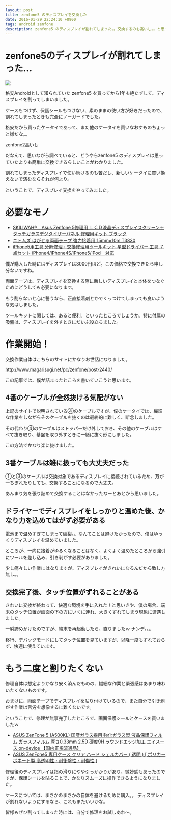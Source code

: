 ```yaml
---
layout: post
title: zenfone5 のディスプレイを交換した
date: 2016-01-29 22:24:10 +0900
tags: android zenfone
description: zenfone5 のディスプレイが割れてしまった。。交換するのも高いし。。と思っている方必見です。 自力でやるのもそんなに大変じゃないです。少しだけ苦労しますが、自分でディスプレイ交換したくなったら、ぜひ読んで下さい :)
---
```


# zenfone5のディスプレイが割れてしまった...

![](https://skim.milk200.cc/20160129_zenfone5/IMG_2868.jpg)

格安Androidとして知られていた zenfone5 を買ってから1年も絶たずして、ディスプレイを割ってしまいました。

ケースもつけず、保護シールもつけない、素のままの使い方が好きだったので、割れてしまったときも完全にノーガードでした。

格安だから買ったケータイであって、また他のケータイを買いなおすものちょっと嫌だな。。

~~zenfone2高いし~~

だなんて、思いながら調べていると、どうやらzenfone5 のディスプレイは思っていたよりも簡単に交換できるらしいことがわかりました。

割れてしまったディスプレイで使い続けるのも苦だし、新しいケータイに買い換えないで済むならそれが何より。

ということで、ディスプレイ交換をやってみました。

# 必要なモノ

- <a rel="nofollow" href="http://www.amazon.co.jp/gp/product/B00MYT1FE0/ref=as_li_ss_tl?ie=UTF8&camp=247&creative=7399&creativeASIN=B00MYT1FE0&linkCode=as2&tag=tanukiti_blog-22">SKILIWAH®　Asus Zenfone 5修理用 ＬＣＤ液晶ディスプレイスクリーン＋タッチガラスデジタイザーパネル 修理用キット ブラック</a><img src="http://ir-jp.amazon-adsystem.com/e/ir?t=tanukiti_blog-22&l=as2&o=9&a=B00MYT1FE0" width="1" height="1" border="0" alt="" style="border:none !important; margin:0px !important;" />
- <a rel="nofollow" href="http://www.amazon.co.jp/gp/product/B0026RCEWC/ref=as_li_ss_tl?ie=UTF8&camp=247&creative=7399&creativeASIN=B0026RCEWC&linkCode=as2&tag=tanukiti_blog-22">ニトムズ はがせる両面テープ 強力接着用 15mm×10m T3830</a><img src="http://ir-jp.amazon-adsystem.com/e/ir?t=tanukiti_blog-22&l=as2&o=9&a=B0026RCEWC" width="1" height="1" border="0" alt="" style="border:none !important; margin:0px !important;" />
- <a rel="nofollow" href="http://www.amazon.co.jp/gp/product/B00LZ0GBOI/ref=as_li_ss_tl?ie=UTF8&camp=247&creative=7399&creativeASIN=B00LZ0GBOI&linkCode=as2&tag=tanukiti_blog-22">iPhone5用工具 分解修理・交換修理用ツールキット 星型ドライバー 工具 ７点セット iPhone4/iPhone4S/iPhone5/iPod　対応</a><img src="http://ir-jp.amazon-adsystem.com/e/ir?t=tanukiti_blog-22&l=as2&o=9&a=B00LZ0GBOI" width="1" height="1" border="0" alt="" style="border:none !important; margin:0px !important;" />

僕が購入した時にはディスプレイは3000円ほど。この価格で交換できたら申し分ないですね。

両面テープは、ディスプレイを交換する際に新しいディスプレイと本体をつなぐためにどうしても必要になります。

もう割らないと心に誓うなら、正直接着剤とかでくっつけてしまっても良いような気はしました。

ツールキットに関しては、あると便利。といったところでしょうか。特に付属の吸盤は、ディスプレイを外すときにだいぶ役立ちました。

# 作業開始！

交換作業自体はこちらのサイトにかなりお世話になりました。

http://www.magarisugi.net/pc/zenfone/post-2440/

この記事では、僕が詰まったところを書いていこうと思います。

## 4番のケーブルが全然抜ける気配がない

上記のサイトで説明されている④のケーブルですが、僕のケータイでは、繊細な作業をしながらそのケーブルを抜くのは最終的に難しく、断念しました。

その代わり④のケーブルはストッパーだけ外しておき、その他のケーブルはすべて抜き取り、基盤を取り外すときに一緒に抜く形にしました。

この方法でかなり楽に抜けました。

## 3番ケーブルは雑に扱っても大丈夫だった

①と③のケーブルは交換対象であるディスプレイに接続されているため、万が一ちぎれたりしても、交換することになるので大丈夫。

あんまり気を張り詰めて交換することはなかったなーとあとから思いました。

## ドライヤーでディスプレイをしっかりと温めた後、かなり力を込めてはがず必要がある

電池まで温めすぎてしまって破裂。。なんてことは避けたかったので、僕はゆっくりディスプレイを温めていました。

ところが、一向に接着がゆるくなることはなく、よくよく温めたところから強引にツールを差し込み、引き剥がす必要がありました。

少し痛々しい作業にはなりますが、ディスプレイがきれいになるんだから致し方無し。。

## 交換完了後、タッチ位置がずれることがある

きれいに交換が終わって、快適な環境を手に入れた！と思いきや、僕の場合、端末のタッチ位置が画面の下の方にいくに連れ、大きくずれてしまう現象に遭遇しました。

一瞬諦めかけたのですが、端末を再起動したら、直りましたｗ ナンデ。。。

移行、デバッグモードにしてタッチ位置を見ていますが、以降一度もずれておらず、快適に使えています。

# もう二度と割りたくない

修理自体は想定よりかなり安く済んだものの、繊細な作業と緊張感はあまり味わいたくないものです。

おまけに、両面テープでディスプレイを貼り付けているので、また自分で引き剥がす作業は苦労を想像するに難くないです。

ということで、修理が無事完了したところで、画面保護シールとケースを買いましたｗ

- <a rel="nofollow" href="http://www.amazon.co.jp/gp/product/B00PH8ER2M/ref=as_li_ss_tl?ie=UTF8&camp=247&creative=7399&creativeASIN=B00PH8ER2M&linkCode=as2&tag=tanukiti_blog-22">ASUS ZenFone 5 (A500KL) 国産ガラス採用 強化ガラス製 液晶保護フィルム ガラスフィルム 厚さ0.33mm 2.5D 硬度9H ラウンドエッジ加工 エイスース on-device 【国内正規流通品】</a><img src="http://ir-jp.amazon-adsystem.com/e/ir?t=tanukiti_blog-22&l=as2&o=9&a=B00PH8ER2M" width="1" height="1" border="0" alt="" style="border:none !important; margin:0px !important;" />
- <a rel="nofollow" href="http://www.amazon.co.jp/gp/product/B00PORKTBO/ref=as_li_ss_tl?ie=UTF8&camp=247&creative=7399&creativeASIN=B00PORKTBO&linkCode=as2&tag=tanukiti_blog-22">ASUS ZenFone5 専用ケース クリア ハード シェルカバー ( 透明 ) [ ポリカーボネート製 高透明性・耐衝撃性・耐傷性 ]</a><img src="http://ir-jp.amazon-adsystem.com/e/ir?t=tanukiti_blog-22&l=as2&o=9&a=B00PORKTBO" width="1" height="1" border="0" alt="" style="border:none !important; margin:0px !important;" />

修理後のディスプレイは指の滑りにやや引っかかりがあり、微妙感もあったのですが、保護シールを貼ることで、かなりスムーズに操作できるようになりました。

ケースについては、まさかのまさかの自体を避けるために購入。。 ディスプレイが割れないようにするなら、これもまたいいかな。

皆様もぜひ割ってしまった時には、自分で修理をお試しあれ〜。
